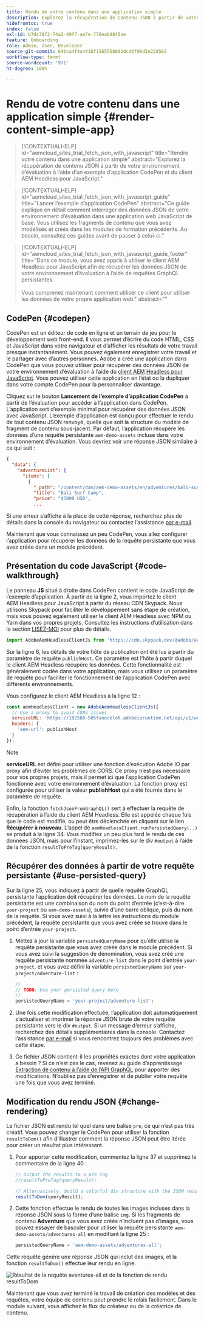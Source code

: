 ```yaml
---
title: Rendu de votre contenu dans une application simple
description: Explorez la récupération de contenu JSON à partir de votre environnement d’évaluation à l’aide d’un exemple d’application CodePen et du client AEM Headless pour JavaScript.
hidefromtoc: true
index: false
exl-id: b7dc70f2-74a2-49f7-ae7e-776eab9845ae
feature: Onboarding
role: Admin, User, Developer
source-git-commit: 646ca4f4a441bf1565558002dcd6f96d3e228563
workflow-type: tm+mt
source-wordcount: '971'
ht-degree: 100%

---
```



# Rendu de votre contenu dans une application simple {#render-content-simple-app}

>[!CONTEXTUALHELP]
>id="aemcloud_sites_trial_fetch_json_with_javascript"
>title="Rendre votre contenu dans une application simple"
>abstract="Explorez la récupération de contenu JSON à partir de votre environnement d’évaluation à l’aide d’un exemple d’application CodePen et du client AEM Headless pour JavaScript."

>[!CONTEXTUALHELP]
>id="aemcloud_sites_trial_fetch_json_with_javascript_guide"
>title="Lancer l’exemple d’application CodePen"
>abstract="Ce guide explique en détail comment interroger des données JSON de votre environnement d’évaluation dans une application web JavaScript de base. Vous utilisez les fragments de contenu que vous avez modélisés et créés dans les modules de formation précédents. Au besoin, consultez ces guides avant de passer à celui-ci."

>[!CONTEXTUALHELP]
>id="aemcloud_sites_trial_fetch_json_with_javascript_guide_footer"
>title="Dans ce module, vous avez appris à utiliser le client AEM Headless pour JavaScript afin de récupérer les données JSON de votre environnement d’évaluation à l’aide de requêtes GraphQL persistantes.<br><br>Vous comprenez maintenant comment utiliser ce client pour utiliser les données de votre propre application web."
>abstract=""

## CodePen {#codepen}

CodePen est un éditeur de code en ligne et un terrain de jeu pour le développement web front-end. Il vous permet d’écrire du code HTML, CSS et JavaScript dans votre navigateur et d’afficher les résultats de votre travail presque instantanément. Vous pouvez également enregistrer votre travail et le partager avec d’autres personnes. Adobe a créé une application dans CodePen que vous pouvez utiliser pour récupérer des données JSON de votre environnement d’évaluation à l’aide du [client AEM Headless pour JavaScript](https://github.com/adobe/aem-headless-client-js). Vous pouvez utiliser cette application en l’état ou la dupliquer dans votre compte CodePen pour la personnaliser davantage.

Cliquez sur le bouton **Lancement de l’exemple d’application CodePen** à partir de l’évaluation pour accéder à l’application dans CodePen. L’application sert d’exemple minimal pour récupérer des données JSON avec JavaScript. L’exemple d’application est conçu pour effectuer le rendu de tout contenu JSON renvoyé, quelle que soit la structure du modèle de fragment de contenu sous-jacent. Par défaut, l’application récupère les données d’une requête persistante `aem-demo-assets` incluse dans votre environnement d’évaluation. Vous devriez voir une réponse JSON similaire à ce qui suit :

```json
{
  "data": {
    "adventureList": {
      "items": [
        {
          "_path": "/content/dam/aem-demo-assets/en/adventures/bali-surf-camp/bali-surf-camp",
          "title": "Bali Surf Camp",
          "price": "$5000 USD",
          ...
```

Si une erreur s’affiche à la place de cette réponse, recherchez plus de détails dans la console du navigateur ou contactez l’assistance [par e-mail](mailto:aem-headless-trials-support@adobe.com?subject=AEM%20Trials%20support%20request).

Maintenant que vous connaissez un peu CodePen, vous allez configurer l’application pour récupérer les données de la requête persistante que vous avez créée dans un module précédent.

## Présentation du code JavaScript {#code-walkthrough}

Le panneau **JS** situé à droite dans CodePen contient le code JavaScript de l’exemple d’application. À partir de la ligne 2, vous importez le client AEM Headless pour JavaScript à partir du réseau CDN Skypack. Nous utilisons Skypack pour faciliter le développement sans étape de création, mais vous pouvez également utiliser le client AEM Headless avec NPM ou Yarn dans vos propres projets. Consultez les instructions d’utilisation dans la section [LISEZ-MOI](https://github.com/adobe/aem-headless-client-js#aem-headless-client-for-javascript) pour plus de détails.

```javascript
import AdobeAemHeadlessClientJs from 'https://cdn.skypack.dev/@adobe/aem-headless-client-js@v3.2.0';
```

Sur la ligne 6, les détails de votre hôte de publication ont été lus à partir du paramètre de requête `publishHost`. Ce paramètre est l’hôte à partir duquel le client AEM Headless récupère les données. Cette fonctionnalité est généralement codée dans votre application, mais vous utilisez un paramètre de requête pour faciliter le fonctionnement de l’application CodePen avec différents environnements.

Vous configurez le client AEM Headless à la ligne 12 :

```javascript
const aemHeadlessClient = new AdobeAemHeadlessClientJs({
  // Use a proxy to avoid CORS issues
  serviceURL: 'https://102588-505tanocelot.adobeioruntime.net/api/v1/web/aem/proxy',
  headers: {
    'aem-url': publishHost
  }
});
```

>[!NOTE]
>
>**serviceURL** est défini pour utiliser une fonction d’exécution Adobe IO par proxy afin d’éviter les problèmes de CORS. Ce proxy n’est pas nécessaire pour vos propres projets, mais il permet ici que l’application CodePen fonctionne avec votre environnement d’évaluation. La fonction proxy est configurée pour utiliser la valeur **publishHost** qui a été fournie dans le paramètre de requête.

Enfin, la fonction `fetchJsonFromGraphQL()` sert à effectuer la requête de récupération à l’aide du client AEM Headless. Elle est appelée chaque fois que le code est modifié, ou peut être déclenchée en cliquant sur le lien **Récupérer à nouveau**. L’appel de `aemHeadlessClient.runPersistedQuery(..)` se produit à la ligne 34. Vous modifiez un peu plus tard le rendu de ces données JSON, mais pour l’instant, imprimez-les sur le div `#output` à l’aide de la fonction `resultToPreTag(queryResult)`.

## Récupérer des données à partir de votre requête persistante {#use-persisted-query}

Sur la ligne 25, vous indiquez à partir de quelle requête GraphQL persistante l’application doit récupérer les données. Le nom de la requête persistante est une combinaison du nom du point d’entrée (c’est-à-dire `your-project` ou `aem-demo-assets`), suivie d’une barre oblique, puis du nom de la requête. Si vous avez suivi à la lettre les instructions du module précédent, la requête persistante que vous avez créée se trouve dans le point d’entrée `your-project`.

1. Mettez à jour la variable `persistedQueryName` pour qu’elle utilise la requête persistante que vous avez créée dans le module précédent. Si vous avez suivi la suggestion de dénomination, vous avez créé une requête persistante nommée `adventure-list` dans le point d’entrée `your-project`, et vous avez défini la variable `persistedQueryName` sur `your-project/adventure-list` :

   ```javascript
   //
   // TODO: Use your persisted query here
   //
   persistedQueryName = 'your-project/adventure-list';
   ```

1. Une fois cette modification effectuée, l’application doit automatiquement s’actualiser et imprimer la réponse JSON brute de votre requête persistante vers le div `#output`. Si un message d’erreur s’affiche, recherchez des détails supplémentaires dans la console. Contactez l’assistance [par e-mail](mailto:aem-headless-trials-support@adobe.com?subject=AEM%20Trials%20support%20request) si vous rencontrez toujours des problèmes avec cette étape.

1. Ce fichier JSON contient-il les propriétés exactes dont votre application a besoin ? Si ce n’est pas le cas, revenez au guide d’apprentissage [Extraction de contenu à l’aide de l’API GraphQL](https://experience.adobe.com/experiencemanager/learn/extract_content_using_graphql) pour apporter des modifications. N’oubliez pas d’enregistrer et de publier votre requête une fois que vous avez terminé.

## Modification du rendu JSON {#change-rendering}

Le fichier JSON est rendu tel quel dans une balise `pre`, ce qui n’est pas très créatif. Vous pouvez changer le CodePen pour utiliser la fonction `resultToDom()` afin d’illustrer comment la réponse JSON peut être itérée pour créer un résultat plus intéressant.

1. Pour apporter cette modification, commentez la ligne 37 et supprimez le commentaire de la ligne 40 :

   ```javascript
   // Output the results to a pre tag
   //resultToPreTag(queryResult);
   
   // Alternatively, build a colorful div structure with the JSON results and render images inline
   resultToDom(queryResult);
   ```

1. Cette fonction effectue le rendu de toutes les images incluses dans la réponse JSON sous la forme d’une balise `img`. Si les fragments de contenu **Adventure** que vous avez créés n’incluent pas d’images, vous pouvez essayer de basculer pour utiliser la requête persistante `aem-demo-assets/adventures-all` en modifiant la ligne 25 :

   ```javascript
   persistedQueryName = 'aem-demo-assets/adventures-all';
   ```

Cette requête génère une réponse JSON qui inclut des images, et la fonction `resultToDom()` effectue leur rendu en ligne.

![Résultat de la requête aventures-all et de la fonction de rendu resultToDom](assets/do-not-localize/adventures-all-query-result.png)

Maintenant que vous avez terminé le travail de création des modèles et des requêtes, votre équipe de contenu peut prendre le relais facilement. Dans le module suivant, vous affichez le flux du créateur ou de la créatrice de contenu.

